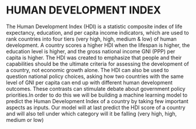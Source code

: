 # HUMAN DEVELOPMENT INDEX
The Human Development Index (HDI) is a statistic composite index of life expectancy, education, and per capita income indicators, which are used to rank countries into four tiers (very high, high, medium & low) of human development. A country scores a higher HDI when the lifespan is higher, the education level is higher, and the gross national income GNI (PPP) per capita is higher. The HDI was created to emphasize that people and their capabilities should be the ultimate criteria for assessing the development of a country, not economic growth alone. The HDI can also be used to question national policy choices, asking how two countries with the same level of GNI per capita can end up with different human development outcomes. These contrasts can stimulate debate about government policy priorities.In order to do this we will be building a machine learning model to predict the Human DeveIopment Index of a country by taking few important aspects as inputs. Our model will at last predict the HDI score of a country and will also tell under which category will it be falling (very high, high, medium or low)
